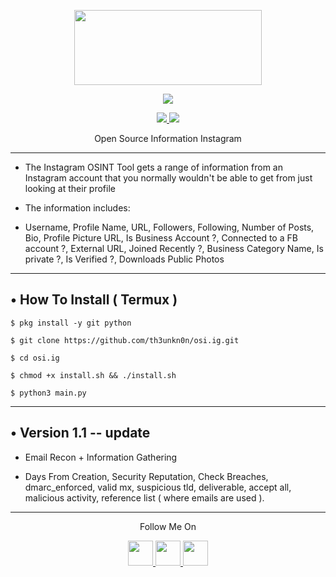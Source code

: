 <p align="center">
  <img src="https://raw.githubusercontent.com/th3unkn0n/OSI.IG/master/.lib/20191103_233944.jpg" width="300" height="120">
</p>
<p align="center"><img src="https://img.shields.io/badge/Version-1.0-brightgreen"></p>
<p align="center">
  <a href="https://github.com/th3unkn0n">
    <img src="https://img.shields.io/github/followers/th3unkn0n?label=Follow&style=social">
  </a>
  <a href="https://github.com/th3unkn0n/osi.ig">
    <img src="https://img.shields.io/github/stars/th3unkn0n/osi.ig?style=social">
  </a>
</p>
<p align="center">
  Open Source Information Instagram
</p>

---

* The Instagram OSINT Tool gets a range of information from an Instagram account that you normally wouldn't be able to get
from just looking at their profile

* The information includes:

* Username, Profile Name, URL, Followers, Following, Number of Posts, Bio, Profile Picture URL, Is Business Account ?, Connected to a FB account ?, External URL, Joined Recently ?, Business Category Name, Is private ?, Is Verified ?, Downloads Public Photos

---

## • How To Install ( Termux )

`$ pkg install -y git python`

`$ git clone https://github.com/th3unkn0n/osi.ig.git`

`$ cd osi.ig`

`$ chmod +x install.sh && ./install.sh`

`$ python3 main.py`

---

## • Version 1.1 -- update

* Email Recon + Information Gathering 

* Days From Creation, Security Reputation, Check Breaches, dmarc_enforced, valid mx, suspicious tld, deliverable, accept all, malicious activity, reference list ( where emails are used ).

---

<p align="center">
  Follow Me On
</p>
<p align="center">
  <a href="https://youtube.com/theunknon">
    <img src="https://www.iconsdb.com/icons/preview/black/youtube-4-xxl.png" width="40" height="40">
  </a>
  <a href="https://github.com/th3unkn0n">
    <img src="https://www.iconsdb.com/icons/preview/black/github-9-xxl.png" width="40" height="40">
  </a>
  <a href="https://instagram.com/th3unknon">
    <img src="https://www.iconsdb.com/icons/preview/black/instagram-4-xxl.png" width="40" height="40">
  </a>
</p>
